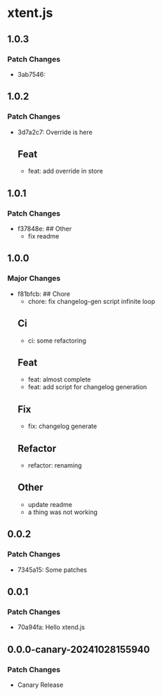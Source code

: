 # xtent.js

## 1.0.3

### Patch Changes

- 3ab7546:

## 1.0.2

### Patch Changes

- 3d7a2c7: Override is here
  ## Feat
  - feat: add override in store

## 1.0.1

### Patch Changes

- f37848e: ## Other
  - fix readme

## 1.0.0

### Major Changes

- f81bfcb: ## Chore
  - chore: fix changelog-gen script infinite loop
  ## Ci
  - ci: some refactoring
  ## Feat
  - feat: almost complete
  - feat: add script for changelog generation
  ## Fix
  - fix: changelog generate
  ## Refactor
  - refactor: renaming
  ## Other
  - update readme
  - a thing was not working

## 0.0.2

### Patch Changes

- 7345a15: Some patches

## 0.0.1

### Patch Changes

- 70a94fa: Hello xtend.js

## 0.0.0-canary-20241028155940

### Patch Changes

- Canary Release

